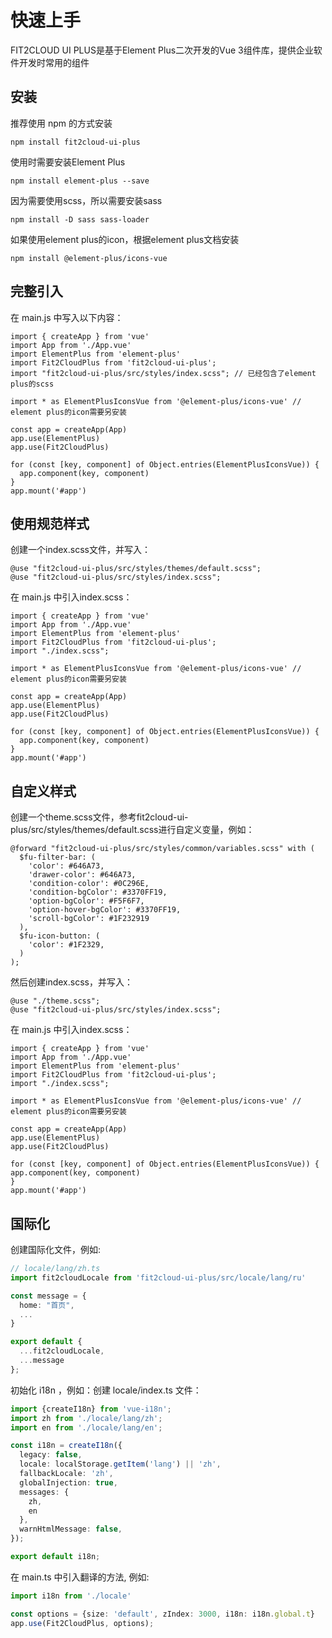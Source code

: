 # 快速上手

FIT2CLOUD UI PLUS是基于Element Plus二次开发的Vue 3组件库，提供企业软件开发时常用的组件

## 安装

推荐使用 npm 的方式安装

```
npm install fit2cloud-ui-plus
```

使用时需要安装Element Plus

```
npm install element-plus --save
```

因为需要使用scss，所以需要安装sass

```
npm install -D sass sass-loader
```

如果使用element plus的icon，根据element plus文档安装

```
npm install @element-plus/icons-vue
```

## 完整引入

在 main.js 中写入以下内容：

```
import { createApp } from 'vue'
import App from './App.vue'
import ElementPlus from 'element-plus'
import Fit2CloudPlus from 'fit2cloud-ui-plus';
import "fit2cloud-ui-plus/src/styles/index.scss"; // 已经包含了element plus的scss

import * as ElementPlusIconsVue from '@element-plus/icons-vue' // element plus的icon需要另安装

const app = createApp(App)
app.use(ElementPlus)
app.use(Fit2CloudPlus)

for (const [key, component] of Object.entries(ElementPlusIconsVue)) {
  app.component(key, component)
}
app.mount('#app')
```

## 使用规范样式

创建一个index.scss文件，并写入：

```
@use "fit2cloud-ui-plus/src/styles/themes/default.scss";
@use "fit2cloud-ui-plus/src/styles/index.scss";
```

在 main.js 中引入index.scss：

```
import { createApp } from 'vue'
import App from './App.vue'
import ElementPlus from 'element-plus'
import Fit2CloudPlus from 'fit2cloud-ui-plus';
import "./index.scss";

import * as ElementPlusIconsVue from '@element-plus/icons-vue' // element plus的icon需要另安装

const app = createApp(App)
app.use(ElementPlus)
app.use(Fit2CloudPlus)

for (const [key, component] of Object.entries(ElementPlusIconsVue)) {
  app.component(key, component)
}
app.mount('#app')
```

## 自定义样式

创建一个theme.scss文件，参考fit2cloud-ui-plus/src/styles/themes/default.scss进行自定义变量，例如：

```
@forward "fit2cloud-ui-plus/src/styles/common/variables.scss" with (
  $fu-filter-bar: (
    'color': #646A73,
    'drawer-color': #646A73,
    'condition-color': #0C296E,
    'condition-bgColor': #3370FF19,
    'option-bgColor': #F5F6F7,
    'option-hover-bgColor': #3370FF19,
    'scroll-bgColor': #1F232919
  ),
  $fu-icon-button: (
    'color': #1F2329,
  )
);
```

然后创建index.scss，并写入：

```
@use "./theme.scss";
@use "fit2cloud-ui-plus/src/styles/index.scss";

```

在 main.js 中引入index.scss：

```
import { createApp } from 'vue'
import App from './App.vue'
import ElementPlus from 'element-plus'
import Fit2CloudPlus from 'fit2cloud-ui-plus';
import "./index.scss";

import * as ElementPlusIconsVue from '@element-plus/icons-vue' // element plus的icon需要另安装

const app = createApp(App)
app.use(ElementPlus)
app.use(Fit2CloudPlus)

for (const [key, component] of Object.entries(ElementPlusIconsVue)) {
app.component(key, component)
}
app.mount('#app')

```

## 国际化

创建国际化文件，例如:

```typescript
// locale/lang/zh.ts
import fit2cloudLocale from 'fit2cloud-ui-plus/src/locale/lang/ru'

const message = {
  home: "首页",
  ...
}

export default {
  ...fit2cloudLocale,
  ...message
};
```

初始化 i18n ，例如：创建 locale/index.ts 文件：

```typescript
import {createI18n} from 'vue-i18n';
import zh from './locale/lang/zh';
import en from './locale/lang/en';

const i18n = createI18n({
  legacy: false,
  locale: localStorage.getItem('lang') || 'zh',
  fallbackLocale: 'zh',
  globalInjection: true,
  messages: {
    zh,
    en
  },
  warnHtmlMessage: false,
});

export default i18n;

```

在 main.ts 中引入翻译的方法, 例如:

```typescript
import i18n from './locale'

const options = {size: 'default', zIndex: 3000, i18n: i18n.global.t}
app.use(Fit2CloudPlus, options);
```
